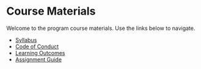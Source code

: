 # Course Materials

Welcome to the program course materials. Use the links below to navigate.

- [Syllabus](syllabus.md)
- [Code of Conduct](code-of-conduct.md)
- [Learning Outcomes](learning-outcomes.md)
- [Assignment Guide](assignment-guide.md)

